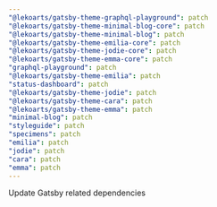 ```yaml
---
"@lekoarts/gatsby-theme-graphql-playground": patch
"@lekoarts/gatsby-theme-minimal-blog-core": patch
"@lekoarts/gatsby-theme-minimal-blog": patch
"@lekoarts/gatsby-theme-emilia-core": patch
"@lekoarts/gatsby-theme-jodie-core": patch
"@lekoarts/gatsby-theme-emma-core": patch
"graphql-playground": patch
"@lekoarts/gatsby-theme-emilia": patch
"status-dashboard": patch
"@lekoarts/gatsby-theme-jodie": patch
"@lekoarts/gatsby-theme-cara": patch
"@lekoarts/gatsby-theme-emma": patch
"minimal-blog": patch
"styleguide": patch
"specimens": patch
"emilia": patch
"jodie": patch
"cara": patch
"emma": patch
---
```


Update Gatsby related dependencies
